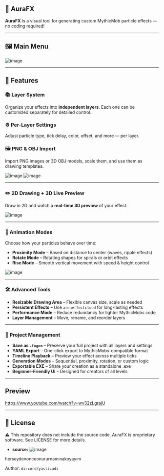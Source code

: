 
## 🎉 AuraFX 

**AuraFX** is a visual tool for generating custom MythicMob particle effects — no coding required!

---

## 🖼️ Main Menu

![image](https://github.com/user-attachments/assets/b9344ae4-5f33-4b60-8dd2-f67a963d25d5)


---

## 🧩 Features

### 📚 **Layer System**

Organize your effects into **independent layers**. Each one can be customized separately for detailed control.

### ⚙️ **Per-Layer Settings**

Adjust particle type, tick delay, color, offset, and more — per layer.

### 🖼️ **PNG & OBJ Import**

Import PNG images or 3D OBJ models, scale them, and use them as drawing templates.

![image](https://github.com/user-attachments/assets/528519eb-2d20-4749-95d7-e6217cfeef8f)
![image](https://github.com/user-attachments/assets/d4fd0e3d-bbba-473f-a33c-fbdd227bd2be)



---

### ✏️ **2D Drawing + 3D Live Preview**

Draw in 2D and watch a **real-time 3D preview** of your effect.

![image](https://github.com/user-attachments/assets/b9b10072-619d-4ae1-967a-8f3cc46c136a)


---

### 🔁 **Animation Modes**

Choose how your particles behave over time:

* **Proximity Mode** – Based on distance to center (waves, ripple effects)
* **Rotate Mode** – Rotating shapes for spirals or orbit effects
* **Rise Mode** – Smooth vertical movement with speed & height control

![image](https://github.com/user-attachments/assets/984b86b6-5494-492a-a9ef-d700516a9a9b)


---

### 🛠️ **Advanced Tools**

* **Resizable Drawing Area** – Flexible canvas size, scale as needed
* **Persistent Effects** – Use `areaeffectcloud` for long-lasting effects
* **Performance Mode** – Reduce redundancy for lighter MythicMobs code
* **Layer Management** – Move, rename, and reorder layers

---

### 💾 **Project Management**

* **Save as `.fxgen`** – Preserve your full project with all layers and settings
* **YAML Export** – One-click export to MythicMobs-compatible format
* **Timeline Playback** – Preview your effect across multiple ticks
* **Generation Modes** – Sequential, proximity, rotation, or custom logic
* **Exportable EXE** – Share your creation as a standalone .exe
* **Beginner-Friendly UI** – Designed for creators of all levels

---

## Preview
https://www.youtube.com/watch?v=wv32zLgrajU

---

## 📜 License

⚠️ This repository does not include the source code. AuraFX is proprietary software. See LICENSE for more details.
* **source:**
![image](https://github.com/user-attachments/assets/79c7b5c2-cfa8-4629-ac34-34f5e879319c)

herseydenonceonururnamınakoyayım



Author: `discord/yaslicadi`

